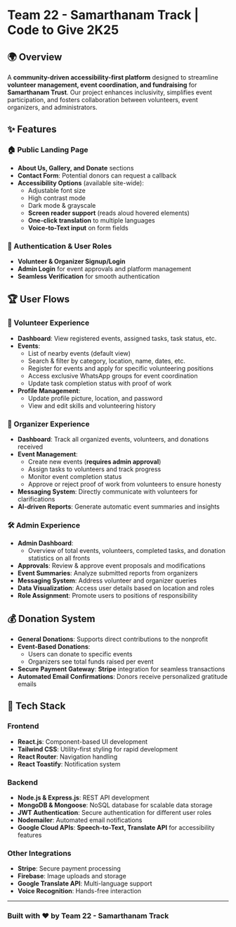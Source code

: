 # Team 22 - Samarthanam Track | Code to Give 2K25

## 🌍 Overview

A **community-driven accessibility-first platform** designed to streamline **volunteer management, event coordination, and fundraising** for **Samarthanam Trust**. Our project enhances inclusivity, simplifies event participation, and fosters collaboration between volunteers, event organizers, and administrators.

## ✨ Features

### 🏠 Public Landing Page

- **About Us, Gallery, and Donate** sections
- **Contact Form**: Potential donors can request a callback
- **Accessibility Options** (available site-wide):
  - Adjustable font size
  - High contrast mode
  - Dark mode & grayscale
  - **Screen reader support** (reads aloud hovered elements)
  - **One-click translation** to multiple languages
  - **Voice-to-Text input** on form fields

### 🔑 Authentication & User Roles

- **Volunteer & Organizer Signup/Login**
- **Admin Login** for event approvals and platform management
- **Seamless Verification** for smooth authentication

## 🏆 User Flows

### 👥 Volunteer Experience

- **Dashboard**: View registered events, assigned tasks, task status, etc.
- **Events**:
  - List of nearby events (default view)
  - Search & filter by category, location, name, dates, etc.
  - Register for events and apply for specific volunteering positions
  - Access exclusive WhatsApp groups for event coordination
  - Update task completion status with proof of work 
- **Profile Management**:
  - Update profile picture, location, and password
  - View and edit skills and volunteering history

### 📅 Organizer Experience

- **Dashboard**: Track all organized events, volunteers, and donations received
- **Event Management**:
  - Create new events (**requires admin approval**)
  - Assign tasks to volunteers and track progress
  - Monitor event completion status
  - Approve or reject proof of work from volunteers to ensure honesty
- **Messaging System**: Directly communicate with volunteers for clarifications
- **AI-driven Reports**: Generate automatic event summaries and insights

### 🛠️ Admin Experience

- **Admin Dashboard**:
  - Overview of total events, volunteers, completed tasks, and donation statistics on all fronts
- **Approvals**: Review & approve event proposals and modifications
- **Event Summaries**: Analyze submitted reports from organizers
- **Messaging System**: Address volunteer and organizer queries
- **Data Visualization**: Access user details based on location and roles
- **Role Assignment**: Promote users to positions of responsibility 

## 💰 Donation System

- **General Donations**: Supports direct contributions to the nonprofit
- **Event-Based Donations**:
  - Users can donate to specific events
  - Organizers see total funds raised per event
- **Secure Payment Gateway**: **Stripe** integration for seamless transactions
- **Automated Email Confirmations**: Donors receive personalized gratitude emails

## 🚀 Tech Stack

### **Frontend**
- **React.js**: Component-based UI development
- **Tailwind CSS**: Utility-first styling for rapid development
- **React Router**: Navigation handling
- **React Toastify**: Notification system

### **Backend**
- **Node.js & Express.js**: REST API development
- **MongoDB & Mongoose**: NoSQL database for scalable data storage
- **JWT Authentication**: Secure authentication for different user roles
- **Nodemailer**: Automated email notifications
- **Google Cloud APIs**: **Speech-to-Text, Translate API** for accessibility features

### **Other Integrations**
- **Stripe**: Secure payment processing
- **Firebase**: Image uploads and storage
- **Google Translate API**: Multi-language support
- **Voice Recognition**: Hands-free interaction

---

### **Built with ❤️ by Team 22 - Samarthanam Track**
